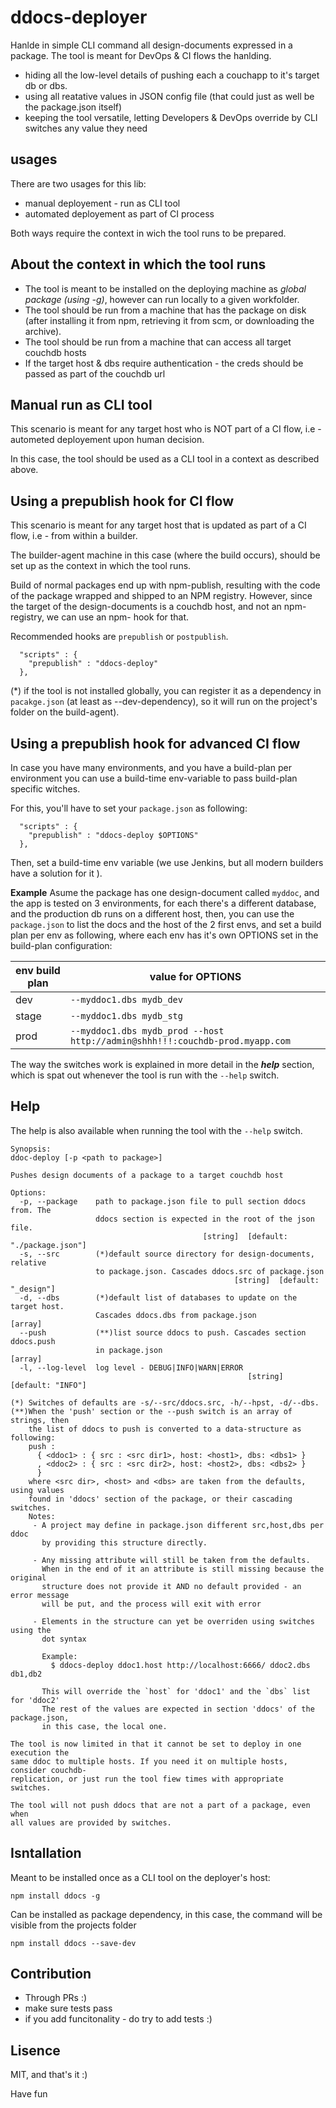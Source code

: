 ddocs-deployer
==============

Hanlde in simple CLI command all design-documents expressed in a package. The 
tool is meant for DevOps & CI flows the hanlding.
 * hiding all the low-level details of pushing each a couchapp to it's target db or dbs.
 * using all reatative values in JSON config file (that could just as well be the package.json itself)
 * keeping the tool versatile, letting Developers & DevOps override by CLI switches any value they need

usages
------
There are two usages for this lib: 
* manual deployement - run as CLI tool
* automated deployement as part of CI process

Both ways require the context in wich the tool runs to be prepared.

About the context in which the tool runs
-----------------------------------------
* The tool is meant to be installed on the deploying machine as *global package (using -g)*, however can run locally to a given workfolder.
* The tool should be run from a machine that has the package on disk (after installing it from npm, retrieving it from scm, or downloading the archive).
* The tool should be run from a machine that can access all target couchdb hosts
* If the target host & dbs require authentication - the creds should be passed as part of the couchdb url

Manual run as CLI tool
--------------------------------------------------------
This scenario is meant for any target host who is NOT part of a CI flow, i.e - autometed deployement upon human decision.

In this case, the tool should be used as a CLI tool in a context as described above.


Using a prepublish hook for CI flow
-----------------------------------
This scenario is meant for any target host that is updated as part of a CI flow, i.e - from within a builder.

The builder-agent machine in this case (where the build occurs), should be set up as the context in which the tool runs.

Build of normal packages end up with npm-publish, resulting with the code of the
package wrapped and shipped to an NPM registry. However, since the target of the 
design-documents is a couchdb host, and not an npm-registry, we can use an npm-
hook for that.

Recommended hooks are `prepublish` or `postpublish`.

```
  "scripts" : {
    "prepublish" : "ddocs-deploy"
  },
```

(*) if the tool is not installed globally, you can register it as a dependency in 
`pacakge.json` (at least as --dev-dependency), so it will run on the project's 
folder on the build-agent).

Using a prepublish hook for advanced CI flow
--------------------------------------------

In case you have many environments, and you have a build-plan per environment you 
can use a build-time env-variable to pass build-plan specific witches.

For this, you'll have to set your `package.json` as following:

```
  "scripts" : {
    "prepublish" : "ddocs-deploy $OPTIONS"
  },
```

Then, set a build-time env variable (we use Jenkins, but all modern builders have a solution for it ).

**Example**
Asume the package has one design-document called `myddoc`, and the app is tested 
on 3 environments, for each there's a different database, and the production db 
runs on a different host, then, you can use the `package.json` to list the docs
and the host of the 2 first envs, and set a build plan per env as following, where
each env has it's own OPTIONS set in the build-plan configuration:

| env build plan | value for OPTIONS | 
| -------------- | ----------------- |
| dev   | `--myddoc1.dbs mydb_dev` |
| stage | `--myddoc1.dbs mydb_stg` |
| prod  | `--myddoc1.dbs mydb_prod --host http://admin@shhh!!!:couchdb-prod.myapp.com` |

The way the switches work is explained in more detail in the ***help*** section, which is 
spat out whenever the tool is run with the `--help` switch.

Help
----

The help is also available when running the tool with the `--help` switch.

```
Synopsis:
ddoc-deploy [-p <path to package>]

Pushes design documents of a package to a target couchdb host

Options:
  -p, --package    path to package.json file to pull section ddocs from. The
                   ddocs section is expected in the root of the json file.
                                           [string]  [default: "./package.json"]
  -s, --src        (*)default source directory for design-documents, relative
                   to package.json. Cascades ddocs.src of package.json
                                                  [string]  [default: "_design"]
  -d, --dbs        (*)default list of databases to update on the target host.
                   Cascades ddocs.dbs from package.json                  [array]
  --push           (**)list source ddocs to push. Cascades section ddocs.push
                   in package.json                                       [array]
  -l, --log-level  log level - DEBUG|INFO|WARN|ERROR
                                                     [string]  [default: "INFO"]

(*) Switches of defaults are -s/--src/ddocs.src, -h/--hpst, -d/--dbs.
(**)When the 'push' section or the --push switch is an array of strings, then
    the list of ddocs to push is converted to a data-structure as following:
    push :
      { <ddoc1> : { src : <src dir1>, host: <host1>, dbs: <dbs1> }
      , <ddoc2> : { src : <src dir2>, host: <host2>, dbs: <dbs2> }
      }
    where <src dir>, <host> and <dbs> are taken from the defaults, using values
    found in 'ddocs' section of the package, or their cascading switches.
    Notes:
     - A project may define in package.json different src,host,dbs per ddoc
       by providing this structure directly.

     - Any missing attribute will still be taken from the defaults.
       When in the end of it an attribute is still missing because the original
       structure does not provide it AND no default provided - an error message
       will be put, and the process will exit with error

     - Elements in the structure can yet be overriden using switches using the
       dot syntax

       Example:
         $ ddocs-deploy ddoc1.host http://localhost:6666/ ddoc2.dbs db1,db2

       This will override the `host` for 'ddoc1' and the `dbs` list for 'ddoc2'
       The rest of the values are expected in section 'ddocs' of the package.json,
       in this case, the local one.

The tool is now limited in that it cannot be set to deploy in one execution the
same ddoc to multiple hosts. If you need it on multiple hosts, consider couchdb-
replication, or just run the tool fiew times with appropriate switches.

The tool will not push ddocs that are not a part of a package, even when
all values are provided by switches.
```

Isntallation
------------

Meant to be installed once as a CLI tool on the deployer's host:
```
npm install ddocs -g
```

Can be installed as package dependency, in this case, the command will be visible from the projects folder

```
npm install ddocs --save-dev
```

Contribution
------------
* Through PRs :)
* make sure tests pass
* if you add funcitonality - do try to add tests :)


Lisence
-------
MIT, and that's it :)

Have fun